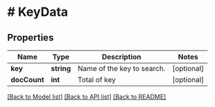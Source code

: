 # # KeyData

## Properties

Name | Type | Description | Notes
------------ | ------------- | ------------- | -------------
**key** | **string** | Name of the key to search. | [optional] 
**docCount** | **int** | Total of key | [optional] 

[[Back to Model list]](../../README.md#documentation-for-models) [[Back to API list]](../../README.md#documentation-for-api-endpoints) [[Back to README]](../../README.md)


